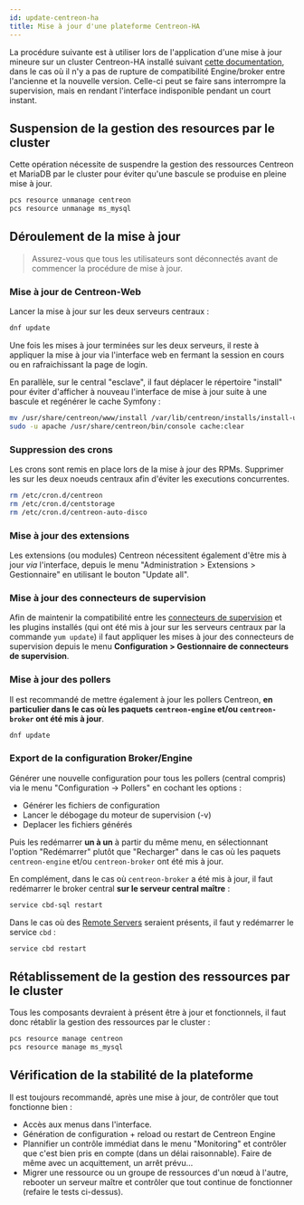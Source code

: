 ```yaml
---
id: update-centreon-ha
title: Mise à jour d'une plateforme Centreon-HA
---
```


La procédure suivante est à utiliser lors de l'application d'une mise à jour mineure sur un cluster Centreon-HA installé suivant [cette documentation](../installation/installation-of-centreon-ha/installation-2-nodes.md), dans le cas où il n'y a pas de rupture de compatibilité Engine/broker entre l'ancienne et la nouvelle version. Celle-ci peut se faire sans interrompre la supervision, mais en rendant l'interface indisponible pendant un court instant.

## Suspension de la gestion des resources par le cluster

Cette opération nécessite de suspendre la gestion des ressources Centreon et MariaDB par le cluster pour éviter qu'une bascule se produise en pleine mise à jour.

```bash
pcs resource unmanage centreon
pcs resource unmanage ms_mysql
```

## Déroulement de la mise à jour

> Assurez-vous que tous les utilisateurs sont déconnectés avant de commencer
> la procédure de mise à jour.

### Mise à jour de Centreon-Web

Lancer la mise à jour sur les deux serveurs centraux :

<Tabs groupId="sync">
<TabItem value="Alma / RHEL / Oracle Linux 8" label="Alma / RHEL / Oracle Linux 8">

```bash
dnf update
```

</TabItem>
</Tabs>

Une fois les mises à jour terminées sur les deux serveurs, il reste à appliquer la mise à jour via l'interface web en fermant la session en cours ou en rafraichissant la page de login.

En parallèle, sur le central "esclave", il faut déplacer le répertoire "install" pour éviter d'afficher à nouveau l'interface de mise à jour suite à une bascule et regénérer le cache Symfony :

```bash
mv /usr/share/centreon/www/install /var/lib/centreon/installs/install-update-YYYY-MM-DD
sudo -u apache /usr/share/centreon/bin/console cache:clear
```

### Suppression des crons

Les crons sont remis en place lors de la mise à jour des RPMs. Supprimer les sur les deux noeuds centraux afin d'éviter les executions concurrentes.

```bash
rm /etc/cron.d/centreon
rm /etc/cron.d/centstorage
rm /etc/cron.d/centreon-auto-disco
```

### Mise à jour des extensions

Les extensions (ou modules) Centreon nécessitent également d'être mis à jour *via* l'interface, depuis le menu "Administration > Extensions > Gestionnaire" en utilisant le bouton "Update all".

### Mise à jour des connecteurs de supervision

Afin de maintenir la compatibilité entre les [connecteurs de supervision](../monitoring/pluginpacks.md) et les plugins installés (qui  ont été mis à jour sur les serveurs centraux par la commande `yum update`) il faut appliquer les mises à jour des connecteurs de supervision depuis le menu **Configuration > Gestionnaire de connecteurs de supervision**.

### Mise à jour des pollers

Il est recommandé de mettre également à jour les pollers Centreon, **en particulier dans le cas où les paquets `centreon-engine` et/ou `centreon-broker` ont été mis à jour**.

<Tabs groupId="sync">
<TabItem value="Alma / RHEL / Oracle Linux 8" label="Alma / RHEL / Oracle Linux 8">

```bash
dnf update
```

</TabItem>
</Tabs>

### Export de la configuration Broker/Engine

Générer une nouvelle configuration pour tous les pollers (central compris) via le menu "Configuration -> Pollers" en cochant les options :

* Générer les fichiers de configuration
* Lancer le débogage du moteur de supervision (-v)
* Deplacer les fichiers générés

Puis les redémarrer **un à un** à partir du même menu, en sélectionnant l'option "Redémarrer" plutôt que "Recharger" dans le cas où les paquets `centreon-engine` et/ou `centreon-broker` ont été mis à jour.

En complément, dans le cas où `centreon-broker` a été mis à jour, il faut redémarrer le broker central **sur le serveur central maître** :

```bash
service cbd-sql restart
```


Dans le cas où des [Remote Servers](../installation/architectures.md#description) seraient présents, il faut y redémarrer le service `cbd` :

```bash
service cbd restart
```

## Rétablissement de la gestion des ressources par le cluster

Tous les composants devraient à présent être à jour et fonctionnels, il faut donc rétablir la gestion des ressources par le cluster :

```bash
pcs resource manage centreon
pcs resource manage ms_mysql
```

## Vérification de la stabilité de la plateforme

Il est toujours recommandé, après une mise à jour, de contrôler que tout fonctionne bien :

* Accès aux menus dans l'interface.
* Génération de configuration + reload ou restart de Centreon Engine
* Plannifier un contrôle immédiat dans le menu "Monitoring" et contrôler que c'est bien pris en compte (dans un délai raisonnable). Faire de même avec un acquittement, un arrêt prévu...
* Migrer une ressource ou un groupe de ressources d'un nœud à l'autre, rebooter un serveur maître et contrôler que tout continue de fonctionner (refaire le tests ci-dessus).



